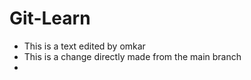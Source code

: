 # Git-Learn
- This is a text edited by omkar
- This is a change directly made from the main branch
- 
